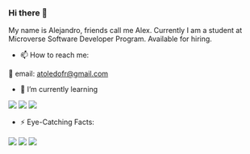 ### Hi there 👋

My name is Alejandro, friends call me Alex. Currently I am a student at Microverse Software Developer Program.
Available for hiring.

- 📫 How to reach me: 

📧 email: atoledofr@gmail.com


- 🌱 I’m currently learning 

![](https://img.shields.io/badge/Code-HTML-orange)
![](https://img.shields.io/badge/Code-CSS-orange)
![](https://img.shields.io/badge/Code-JavaScript-orange)

- ⚡ Eye-Catching Facts: 
<img align="center" src="https://github-readme-stats.vercel.app/api/top-langs/?username=alejandrotoledoweb&theme=great-gatsby" />
<img align="center" src="https://github-readme-stats.vercel.app/api?username=alejandrotoledoweb&show_icons=true&line_height=27&count_private=true&title_color=ffffff&text_color=c9cacc&icon_color=2bbc8a&bg_color=1d1f21" />
<img align="center" src="https://github-readme-stats.vercel.app/api?username=alejandrotoledoweb&show_icons=true&theme=great-gatsby" />

<!--
**alejandrotoledoweb/alejandrotoledoweb** is a ✨ _special_ ✨ repository because its `README.md` (this file) appears on your GitHub profile.

Here are some ideas to get you started:

- 🔭 I’m currently working on ...
- 🌱 I’m currently learning ...
- 👯 I’m looking to collaborate on ...
- 🤔 I’m looking for help with ...
- 💬 Ask me about ...
- 📫 How to reach me: ...
- 😄 Pronouns: ...
- ⚡ Fun fact: ...
-->
